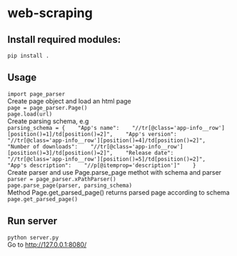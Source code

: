 # web-scraping

## Install required modules:
`pip install .`   

## Usage
`import page_parser`   
Create page object and load an html page   
`page = page_parser.Page()`   
`page.load(url)`   
Create parsing schema, e.g   
`parsing_schema = {   
    "App's name":   
        "//tr[@class='app-info__row'][position()=1]/td[position()=2]",   
    "App's version":   
        "//tr[@class='app-info__row'][position()=4]/td[position()=2]",   
    "Number of downloads":   
        "//tr[@class='app-info__row'][position()=3]/td[position()=2]",   
    "Release date":   
        "//tr[@class='app-info__row'][position()=5]/td[position()=2]",   
    "App's description":   
        "//p[@itemprop='description']"   
}`   
Create parser and use Page.parse_page methot with schema and parser   
`parser = page_parser.xPathParser()`   
`page.parse_page(parser, parsing_schema)`   
Method Page.get_parsed_page() returns parsed page according to schema   
`page.get_parsed_page()`   

## Run server
`python server.py`   
Go to http://127.0.0.1:8080/
